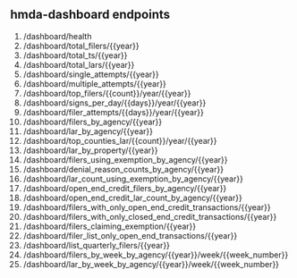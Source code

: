 ## hmda-dashboard endpoints

 1. /dashboard/health
 2. /dashboard/total_filers/{{year}}
 3. /dashboard/total_ts/{{year}}
 4. /dashboard/total_lars/{{year}}
 5. /dashboard/single_attempts/{{year}}
 6. /dashboard/multiple_attempts/{{year}}
 7. /dashboard/top_filers/{{count}}/year/{{year}}
 8. /dashboard/signs_per_day/{{days}}/year/{{year}}
 9. /dashboard/filer_attempts/{{days}}/year/{{year}}
10. /dashboard/filers_by_agency/{{year}}
11. /dashboard/lar_by_agency/{{year}}
12. /dashboard/top_counties_lar/{{count}}/year/{{year}}
13. /dashboard/lar_by_property/{{year}}
14. /dashboard/filers_using_exemption_by_agency/{{year}}
15. /dashboard/denial_reason_counts_by_agency/{{year}}
16. /dashboard/lar_count_using_exemption_by_agency/{{year}}
17. /dashboard/open_end_credit_filers_by_agency/{{year}}
18. /dashboard/open_end_credit_lar_count_by_agency/{{year}}
19. /dashboard/filers_with_only_open_end_credit_transactions/{{year}}
20. /dashboard/filers_with_only_closed_end_credit_transactions/{{year}}
21. /dashboard/filers_claiming_exemption/{{year}}
22. /dashboard/filer_list_only_open_end_transactions/{{year}}
23. /dashboard/list_quarterly_filers/{{year}}
24. /dashboard/filers_by_week_by_agency/{{year}}/week/{{week_number}}
25. /dashboard/lar_by_week_by_agency/{{year}}/week/{{week_number}}
